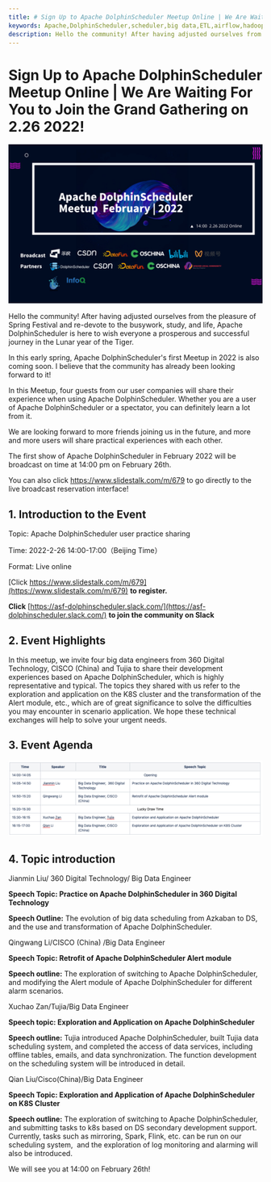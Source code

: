 ```yaml
---
title: # Sign Up to Apache DolphinScheduler Meetup Online | We Are Waiting For You to Join the Grand Gathering on 2.26 2022!
keywords: Apache,DolphinScheduler,scheduler,big data,ETL,airflow,hadoop,orchestration,dataops,Meetup
description: Hello the community! After having adjusted ourselves from the pleasure of Spring Festival and re-devote to the busywork,
---
```

# Sign Up to Apache DolphinScheduler Meetup Online | We Are Waiting For You to Join the Grand Gathering on 2.26 2022!

<div align=center>
<img src="/img/2022-02-26/08.png"/>
</div>

Hello the community! After having adjusted ourselves from the pleasure of Spring Festival and re-devote to the busywork, study, and life, Apache DolphinScheduler is here to wish everyone a prosperous and successful journey in the Lunar year of the Tiger.

In this early spring, Apache DolphinScheduler's first Meetup in 2022 is also coming soon. I believe that the community has already been looking forward to it!

In this Meetup, four guests from our user companies will share their experience when using Apache DolphinScheduler. Whether you are a user of Apache DolphinScheduler or a spectator, you can definitely learn a lot from it.

We are looking forward to more friends joining us in the future, and more and more users will share practical experiences with each other. 

The first show of Apache DolphinScheduler in February 2022 will be broadcast on time at 14:00 pm on February 26th.

You can also click https://www.slidestalk.com/m/679 to go directly to the live broadcast reservation interface!



## 1. Introduction to the Event

Topic: Apache DolphinScheduler user practice sharing

Time: 2022-2-26 14:00-17:00（Beijing Time）

Format: Live online

[Click https://www.slidestalk.com/m/679](https://www.slidestalk.com/m/679) **to register.**

**Click** [https://asf-dolphinscheduler.slack.com/](https://asf-dolphinscheduler.slack.com/) **to join the community on Slack**

## 2. Event Highlights

In this meetup, we invite four big data engineers from 360 Digital Technology, CISCO (China) and Tujia to share their development experiences based on Apache DolphinScheduler, which is highly representative and typical. The topics they shared with us refer to the exploration and application on the K8S cluster and the transformation of the Alert module, etc., which are of great significance to solve the difficulties you may encounter in scenario application. We hope these technical exchanges will help to solve your urgent needs.  

## 3. Event Agenda

<div align=center>
<img src="/img/2022-02-26/Schedule.png"/>
</div>


## 4. Topic introduction

Jianmin Liu/ 360 Digital Technology/ Big Data Engineer

**Speech Topic: Practice on Apache DolphinScheduler in 360 Digital Technology**

**Speech Outline:** The evolution of big data scheduling from Azkaban to DS, and the use and transformation of Apache DolphinScheduler.

Qingwang Li/CISCO (China) /Big Data Engineer

**Speech Topic: Retrofit of Apache DolphinScheduler Alert module**

**Speech outline:**  The exploration of switching to Apache DolphinScheduler, and modifying the Alert module of Apache DolphinScheduler for different alarm scenarios.


Xuchao Zan/Tujia/Big Data Engineer

**Speech topic: Exploration and Application on Apache DolphinScheduler**

**Speech outline:** Tujia introduced Apache DolphinScheduler, built Tujia data scheduling system, and completed the access of data services, including offline tables, emails, and data synchronization. The function development on the scheduling system will be introduced in detail.

Qian Liu/Cisco(China)/Big Data Engineer

**Speech Topic: Exploration and Application of Apache DolphinScheduler on K8S Cluster**

**Speech outline:** The exploration of switching to Apache DolphinScheduler, and submitting tasks to k8s based on DS secondary development support. Currently, tasks such as mirroring, Spark, Flink, etc. can be run on our scheduling system,  and the exploration of log monitoring and alarming will also be introduced.

We will see you at 14:00 on February 26th!


